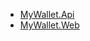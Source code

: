 -   [MyWallet.Api](https://github.com/matjanko/MyWallet.Api)
-   [MyWallet.Web](https://github.com/matjanko/MyWallet.Web)
